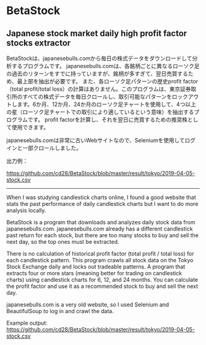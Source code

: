 # BetaStock
Japanese stock market daily high profit factor stocks extractor
----
BetaStockは、japanesebulls.comから毎日の株式データをダウンロードして分析するプログラムです。 japanesebulls.comは、各銘柄ごとに異なるローソク足の過去のリターンをすでに持っていますが、銘柄が多すぎて、翌日売買するため、最上部を抽出が必要です。 また、各ローソク足パターンの歴史profit factor（total profit/total loss）の計算はありません。このプログラムは、東京証券取引所のすべての株式データを毎日クロールし、取引可能なパターンをロックアウトします。6か月、12か月、24か月のローソク足チャートを使用して、4つ以上の星（ローソク足チャートでの取引により適しているという意味）を抽出するプログラムです。 profit factorを計算し、それを翌日に売買するための推奨株として使用できます。

japanesebulls.comは非常に古いWebサイトなので、Seleniumを使用してログインと一部クロールしました。


出力例：

https://github.com/cd28/BetaStock/blob/master/result/tokyo/2019-04-05-stock.csv 

----
When I was studying candlestick charts online, I found a good website that stats the past performance of daily candlestick charts
but I want to do more analysis locally.

BetaStock is a program that downloads and analyzes daily stock data from japanesebulls.com. japanesebulls.com already has a
different candlestick past return for each stock, but there are too many stocks to buy and sell the next day, so the top ones must
be extracted.

There is no calculation of historical profit factor (total profit / total loss) for each candlestick pattern. This program crawls all
stock data on the Tokyo Stock Exchange daily and locks out tradeable patterns. A program that extracts four or more stars
(meaning better for trading on candlestick charts) using candlestick charts for 6, 12, and 24 months. You can calculate the profit
factor and use it as a recommended stock to buy and sell the next day.

japanesebulls.com is a very old website, so I used Selenium and BeautifulSoup to log in and crawl the data.

Example output: https://github.com/cd28/BetaStock/blob/master/result/tokyo/2019-04-05-stock.csv
